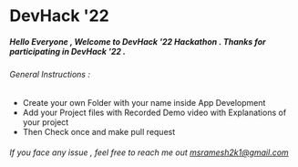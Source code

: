 # DevHack '22

#####  Hello Everyone , Welcome to DevHack '22 Hackathon . Thanks for participating in DevHack '22 .

###### General Instructions : 
- Create your own Folder with your name inside App Development
- Add your Project files with Recorded Demo video with Explanations of your project
- Then Check once and make pull request
###### If you face any issue , feel free to reach me out msramesh2k1@gmail.com